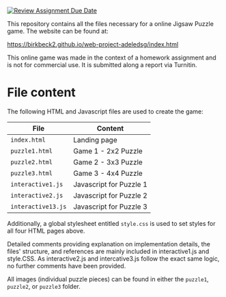 [![Review Assignment Due Date](https://classroom.github.com/assets/deadline-readme-button-24ddc0f5d75046c5622901739e7c5dd533143b0c8e959d652212380cedb1ea36.svg)](https://classroom.github.com/a/poMAp5Go)

This repository contains all the files necessary for a online Jigsaw Puzzle game. The website can be found at: 

https://birkbeck2.github.io/web-project-adeledsg/index.html 

This online game was made in the context of a homework assignment and is not for commercial use. It is submitted along a report via Turnitin. 

# File content 
The following HTML and Javascript files are used to create the game:

| File | Content |
| --- | --- |
| `index.html` | Landing page |
| `puzzle1.html` | Game 1 - 2x2 Puzzle |
| `puzzle2.html` | Game 2 - 3x3 Puzzle |
| `puzzle3.html` | Game 3 - 4x4 Puzzle |
| `interactive1.js` | Javascript for Puzzle 1 |
| `interactive2.js` | Javascript for Puzzle 2 |
| `interactive13.js` | Javascript for Puzzle 3 |

Additionally, a global stylesheet entitled `style.css` is used to set styles for all four HTML pages above.

Detailed comments providing explanation on implementation details, the files' structure, and references are mainly included in interactive1.js and style.CSS. As interactive2.js and intercative3.js follow the exact same logic, no further comments have been provided. 

All images (individual puzzle pieces) can be found in either the `puzzle1`, `puzzle2`, or `puzzle3` folder.